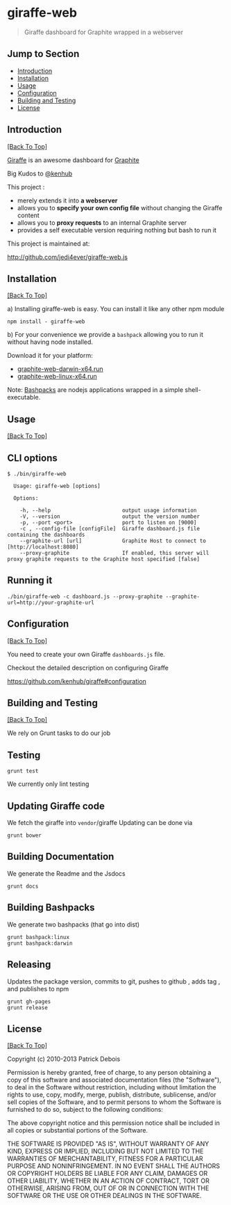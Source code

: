 # giraffe-web 

> Giraffe dashboard for Graphite wrapped in a webserver

## Jump to Section

* [Introduction](#introduction)
* [Installation](#installation)
* [Usage](#usage)
* [Configuration](#configuration)
* [Building and Testing](#building-and-testing)
* [License](#license)

## Introduction
[[Back To Top]](#jump-to-section)

[Giraffe](https://github.com/kenhub/giraffe) is an awesome dashboard for [Graphite](http://graphite.wikidot.com/)

Big Kudos to [@kenhub](https://github.com/kenhub)

This project :
- merely extends it into **a webserver**
- allows you to **specify your own config file** without changing the Giraffe content
- allows you to **proxy requests** to an internal Graphite server
- provides a self executable version requiring nothing but bash to run it

This project is maintained at:

<http://github.com/jedi4ever/giraffe-web.js>


## Installation
[[Back To Top]](#jump-to-section)

a) Installing giraffe-web is easy. You can install it like any other npm module

`npm install - giraffe-web`

b) For your convenience we provide a `bashpack` allowing you to run it without having node installed.

Download it for your platform:

- [graphite-web-darwin-x64.run](https://github.com/jedi4ever/giraffe-web.js/tree/master/dist/giraffe-web-darwin-x64.run)
- [graphite-web-linux-x64.run](https://github.com/jedi4ever/giraffe-web.js/tree/master/dist/giraffe-web-linux-x64.run)

Note: [Bashpacks](http://github.com/jedi4ever/bashpack) are nodejs applications wrapped in a simple shell-executable.


## Usage
[[Back To Top]](#jump-to-section)

## CLI options
    $ ./bin/giraffe-web

      Usage: giraffe-web [options]

      Options:

        -h, --help                       output usage information
        -V, --version                    output the version number
        -p, --port <port>                port to listen on [9000]
        -c , --config-file [configFile]  Giraffe dashboard.js file containing the dashboards
        --graphite-url [url]             Graphite Host to connect to [http://localhost:8080]
        --proxy-graphite                 If enabled, this server will proxy graphite requests to the Graphite host specified [false]

## Running it

    ./bin/giraffe-web -c dashboard.js --proxy-graphite --graphite-url=http://your-graphite-url


## Configuration
[[Back To Top]](#jump-to-section)

You need to create your own Giraffe `dashboards.js` file.

Checkout the detailed description on configuring Giraffe

<https://github.com/kenhub/giraffe#configuration>


## Building and Testing
[[Back To Top]](#jump-to-section)

We rely on Grunt tasks to do our job

## Testing
    grunt test

We currently only lint testing

## Updating Giraffe code
We fetch the giraffe into `vendor`/giraffe
Updating can be done via

    grunt bower

## Building Documentation
We generate the Readme and the Jsdocs

    grunt docs

## Building Bashpacks
We generate two bashpacks (that go into dist)

    grunt bashpack:linux
    grunt bashpack:darwin

## Releasing
Updates the package version, commits to git, pushes to github , adds tag , and publishes to npm

    grunt gh-pages
    grunt release


## License
[[Back To Top]](#jump-to-section)

Copyright (c) 2010-2013 Patrick Debois

Permission is hereby granted, free of charge, to any person obtaining a copy
of this software and associated documentation files (the "Software"), to deal
in the Software without restriction, including without limitation the rights
to use, copy, modify, merge, publish, distribute, sublicense, and/or sell
copies of the Software, and to permit persons to whom the Software is
furnished to do so, subject to the following conditions:

The above copyright notice and this permission notice shall be included in
all copies or substantial portions of the Software.

THE SOFTWARE IS PROVIDED "AS IS", WITHOUT WARRANTY OF ANY KIND, EXPRESS OR
IMPLIED, INCLUDING BUT NOT LIMITED TO THE WARRANTIES OF MERCHANTABILITY,
FITNESS FOR A PARTICULAR PURPOSE AND NONINFRINGEMENT. IN NO EVENT SHALL THE
AUTHORS OR COPYRIGHT HOLDERS BE LIABLE FOR ANY CLAIM, DAMAGES OR OTHER
LIABILITY, WHETHER IN AN ACTION OF CONTRACT, TORT OR OTHERWISE, ARISING FROM,
OUT OF OR IN CONNECTION WITH THE SOFTWARE OR THE USE OR OTHER DEALINGS IN
THE SOFTWARE.


